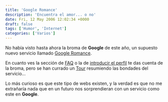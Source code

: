 ```yaml
---
title: 'Google Romance'
description: 'Encuentra el amor... o no'
date: Fri, 12 May 2006 12:02:34 +0000
draft: false
tags: ['Humor', 'Internet']
categories: ['Varios']
---
```


No había visto hasta ahora la broma de **Google** de este año, un supuesto nuevo servicio llamado [Google Romance](http://www.google.com/romance/).

En cuanto ves la sección de [FAQ](http://www.google.com/romance/faq.html) o la de [introducir el perfil](http://www.google.com/romance/profile.html) te das cuenta de la broma, pero se han currado un [Tour](http://www.google.com/romance/tour.html) resumiendo las bondades del servicio...

Lo más curioso es que este tipo de webs existen, y la verdad es que no me extrañaría nada que en un futuro nos sorprendieran con un servicio como este en **Google**.